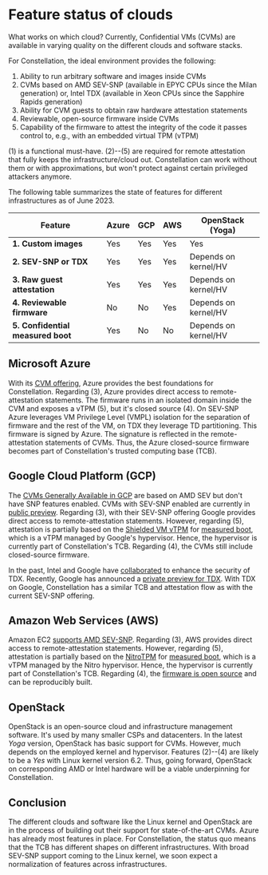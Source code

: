 # Feature status of clouds

What works on which cloud? Currently, Confidential VMs (CVMs) are available in varying quality on the different clouds and software stacks.

For Constellation, the ideal environment provides the following:

1. Ability to run arbitrary software and images inside CVMs
2. CVMs based on AMD SEV-SNP (available in EPYC CPUs since the Milan generation) or, Intel TDX (available in Xeon CPUs since the Sapphire Rapids generation)
3. Ability for CVM guests to obtain raw hardware attestation statements
4. Reviewable, open-source firmware inside CVMs
5. Capability of the firmware to attest the integrity of the code it passes control to, e.g., with an embedded virtual TPM (vTPM)

(1) is a functional must-have. (2)--(5) are required for remote attestation that fully keeps the infrastructure/cloud out. Constellation can work without them or with approximations, but won't protect against certain privileged attackers anymore.

The following table summarizes the state of features for different infrastructures as of June 2023.

| **Feature**                       | **Azure** | **GCP** | **AWS** | **OpenStack (Yoga)** |
|-----------------------------------|-----------|---------|---------|----------------------|
| **1. Custom images**              | Yes       | Yes     | Yes     | Yes                  |
| **2. SEV-SNP or TDX**             | Yes       | Yes     | Yes     | Depends on kernel/HV |
| **3. Raw guest attestation**      | Yes       | Yes     | Yes     | Depends on kernel/HV |
| **4. Reviewable firmware**        | No        | No      | Yes     | Depends on kernel/HV |
| **5. Confidential measured boot** | Yes       | No      | No      | Depends on kernel/HV |

## Microsoft Azure

With its [CVM offering](https://docs.microsoft.com/en-us/azure/confidential-computing/confidential-vm-overview), Azure provides the best foundations for Constellation.
Regarding (3), Azure provides direct access to remote-attestation statements.
The firmware runs in an isolated domain inside the CVM and exposes a vTPM (5), but it's closed source (4).
On SEV-SNP Azure leverages VM Privilege Level (VMPL) isolation for the separation of firmware and the rest of the VM, on TDX they leverage TD partitioning.
This firmware is signed by Azure.
The signature is reflected in the remote-attestation statements of CVMs.
Thus, the Azure closed-source firmware becomes part of Constellation's trusted computing base (TCB).

## Google Cloud Platform (GCP)

The [CVMs Generally Available in GCP](https://cloud.google.com/compute/confidential-vm/docs/create-confidential-vm-instance) are based on AMD SEV but don't have SNP features enabled.
CVMs with SEV-SNP enabled are currently in [public preview](https://cloud.google.com/blog/products/identity-security/rsa-snp-vm-more-confidential). Regarding (3), with their SEV-SNP offering Google provides direct access to remote-attestation statements.
However, regarding (5), attestation is partially based on the [Shielded VM vTPM](https://cloud.google.com/compute/shielded-vm/docs/shielded-vm#vtpm) for [measured boot](../architecture/attestation.md#measured-boot), which is a vTPM managed by Google's hypervisor.
Hence, the hypervisor is currently part of Constellation's TCB.
Regarding (4), the CVMs still include closed-source firmware.


In the past, Intel and Google have [collaborated](https://cloud.google.com/blog/products/identity-security/rsa-google-intel-confidential-computing-more-secure) to enhance the security of TDX.
Recently, Google has announced a [private preview for TDX](https://cloud.google.com/blog/products/identity-security/confidential-vms-on-intel-cpus-your-datas-new-intelligent-defense?hl=en).
With TDX on Google, Constellation has a similar TCB and attestation flow as with the current SEV-SNP offering.

## Amazon Web Services (AWS)

Amazon EC2 [supports AMD SEV-SNP](https://aws.amazon.com/de/about-aws/whats-new/2023/04/amazon-ec2-amd-sev-snp/).
Regarding (3), AWS provides direct access to remote-attestation statements.
However, regarding (5), attestation is partially based on the [NitroTPM](https://docs.aws.amazon.com/AWSEC2/latest/UserGuide/nitrotpm.html) for [measured boot](../architecture/attestation.md#measured-boot), which is a vTPM managed by the Nitro hypervisor.
Hence, the hypervisor is currently part of Constellation's TCB.
Regarding (4), the [firmware is open source](https://github.com/aws/uefi) and can be reproducibly built.

## OpenStack

OpenStack is an open-source cloud and infrastructure management software. It's used by many smaller CSPs and datacenters. In the latest *Yoga* version, OpenStack has basic support for CVMs. However, much depends on the employed kernel and hypervisor. Features (2)--(4) are likely to be a *Yes* with Linux kernel version 6.2. Thus, going forward, OpenStack on corresponding AMD or Intel hardware will be a viable underpinning for Constellation.

## Conclusion

The different clouds and software like the Linux kernel and OpenStack are in the process of building out their support for state-of-the-art CVMs. Azure has already most features in place. For Constellation, the status quo means that the TCB has different shapes on different infrastructures. With broad SEV-SNP support coming to the Linux kernel, we soon expect a normalization of features across infrastructures.
